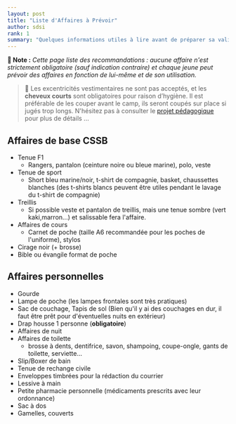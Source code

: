 ```yaml
---
layout: post
title: "Liste d'Affaires à Prévoir"
author: sdsi
rank: 1
summary: "Quelques informations utiles à lire avant de préparer sa valise" 
---
```


**:scroll: Note :** _Cette page liste des recommandations : aucune affaire n'est strictement obligatoire (sauf indication contraire) et chaque jeune peut prévoir des affaires en fonction de lui-même et de son utilisation._

> :mega: Les excentricités vestimentaires ne sont pas acceptés, et les **cheveux courts** sont obligatoires pour raison d’hygiène. Il est préférable de les couper avant le camp, ils seront coupés sur place si jugés trop longs. N'hésitez pas à consulter le [projet pédagogique](../assets/camp/Projet_pedagogique.pdf) pour plus de détails ...

## Affaires de base CSSB

- Tenue F1
    - Rangers, pantalon (ceinture noire ou bleue marine), polo, veste
- Tenue de sport
    - Short bleu marine/noir, t-shirt de compagnie, basket, chaussettes blanches (des t-shirts blancs peuvent être utiles pendant le lavage du t-shirt de compagnie)
- Treillis
    - Si possible veste et pantalon de treillis, mais une tenue sombre (vert kaki,marron...) et salissable fera l'affaire.
- Affaires de cours
    - Carnet de poche (taille A6 recommandée pour les poches de l'uniforme), stylos
- Cirage noir (+ brosse)
- Bible ou évangile format de poche



## Affaires personnelles

- <i class="uil uil-exclamation-triangle"></i> Gourde
- <i class="uil uil-exclamation-triangle"></i> Lampe de poche (les lampes frontales sont très pratiques)
- Sac de couchage, Tapis de sol (Bien qu'il y ai des couchages en dur, il faut être prêt pour d'éventuelles nuits en extérieur)
- Drap housse 1 personne (**obligatoire**)
- Affaires de nuit
- Affaires de toilette
    - brosse à dents, dentifrice, savon, shampoing, coupe-ongle, gants de toilette, serviette...
- Slip/Boxer de bain
- Tenue de rechange civile
- Enveloppes timbrées pour la rédaction du courrier
- Lessive à main
- Petite pharmacie personnelle (médicaments prescrits avec leur ordonnance)
- Sac à dos
- Gamelles, couverts
